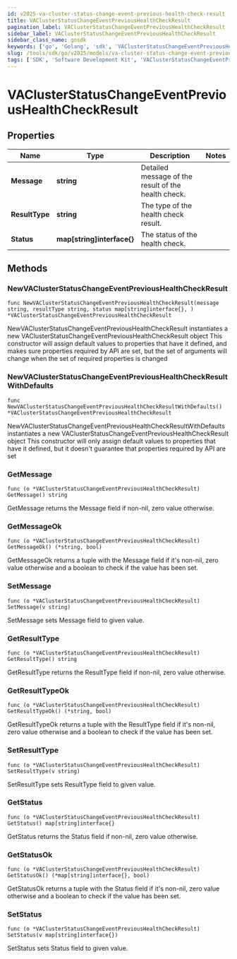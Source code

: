 ```yaml
---
id: v2025-va-cluster-status-change-event-previous-health-check-result
title: VAClusterStatusChangeEventPreviousHealthCheckResult
pagination_label: VAClusterStatusChangeEventPreviousHealthCheckResult
sidebar_label: VAClusterStatusChangeEventPreviousHealthCheckResult
sidebar_class_name: gosdk
keywords: ['go', 'Golang', 'sdk', 'VAClusterStatusChangeEventPreviousHealthCheckResult', 'V2025VAClusterStatusChangeEventPreviousHealthCheckResult'] 
slug: /tools/sdk/go/v2025/models/va-cluster-status-change-event-previous-health-check-result
tags: ['SDK', 'Software Development Kit', 'VAClusterStatusChangeEventPreviousHealthCheckResult', 'V2025VAClusterStatusChangeEventPreviousHealthCheckResult']
---
```


# VAClusterStatusChangeEventPreviousHealthCheckResult

## Properties

Name | Type | Description | Notes
------------ | ------------- | ------------- | -------------
**Message** | **string** | Detailed message of the result of the health check. | 
**ResultType** | **string** | The type of the health check result. | 
**Status** | **map[string]interface{}** | The status of the health check. | 

## Methods

### NewVAClusterStatusChangeEventPreviousHealthCheckResult

`func NewVAClusterStatusChangeEventPreviousHealthCheckResult(message string, resultType string, status map[string]interface{}, ) *VAClusterStatusChangeEventPreviousHealthCheckResult`

NewVAClusterStatusChangeEventPreviousHealthCheckResult instantiates a new VAClusterStatusChangeEventPreviousHealthCheckResult object
This constructor will assign default values to properties that have it defined,
and makes sure properties required by API are set, but the set of arguments
will change when the set of required properties is changed

### NewVAClusterStatusChangeEventPreviousHealthCheckResultWithDefaults

`func NewVAClusterStatusChangeEventPreviousHealthCheckResultWithDefaults() *VAClusterStatusChangeEventPreviousHealthCheckResult`

NewVAClusterStatusChangeEventPreviousHealthCheckResultWithDefaults instantiates a new VAClusterStatusChangeEventPreviousHealthCheckResult object
This constructor will only assign default values to properties that have it defined,
but it doesn't guarantee that properties required by API are set

### GetMessage

`func (o *VAClusterStatusChangeEventPreviousHealthCheckResult) GetMessage() string`

GetMessage returns the Message field if non-nil, zero value otherwise.

### GetMessageOk

`func (o *VAClusterStatusChangeEventPreviousHealthCheckResult) GetMessageOk() (*string, bool)`

GetMessageOk returns a tuple with the Message field if it's non-nil, zero value otherwise
and a boolean to check if the value has been set.

### SetMessage

`func (o *VAClusterStatusChangeEventPreviousHealthCheckResult) SetMessage(v string)`

SetMessage sets Message field to given value.


### GetResultType

`func (o *VAClusterStatusChangeEventPreviousHealthCheckResult) GetResultType() string`

GetResultType returns the ResultType field if non-nil, zero value otherwise.

### GetResultTypeOk

`func (o *VAClusterStatusChangeEventPreviousHealthCheckResult) GetResultTypeOk() (*string, bool)`

GetResultTypeOk returns a tuple with the ResultType field if it's non-nil, zero value otherwise
and a boolean to check if the value has been set.

### SetResultType

`func (o *VAClusterStatusChangeEventPreviousHealthCheckResult) SetResultType(v string)`

SetResultType sets ResultType field to given value.


### GetStatus

`func (o *VAClusterStatusChangeEventPreviousHealthCheckResult) GetStatus() map[string]interface{}`

GetStatus returns the Status field if non-nil, zero value otherwise.

### GetStatusOk

`func (o *VAClusterStatusChangeEventPreviousHealthCheckResult) GetStatusOk() (*map[string]interface{}, bool)`

GetStatusOk returns a tuple with the Status field if it's non-nil, zero value otherwise
and a boolean to check if the value has been set.

### SetStatus

`func (o *VAClusterStatusChangeEventPreviousHealthCheckResult) SetStatus(v map[string]interface{})`

SetStatus sets Status field to given value.



